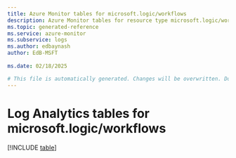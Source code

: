 ```yaml
---
title: Azure Monitor tables for microsoft.logic/workflows
description: Azure Monitor tables for resource type microsoft.logic/workflows
ms.topic: generated-reference
ms.service: azure-monitor
ms.subservice: logs
ms.author: edbaynash
author: EdB-MSFT
   
ms.date: 02/18/2025

# This file is automatically generated. Changes will be overwritten. Do not change this file directly.
---
```


# Log Analytics tables for microsoft.logic/workflows  

[!INCLUDE [table](~/reusable-content/ce-skilling/azure/includes/azure-monitor/reference/tables/microsoft-logic_workflows-include.md)]

